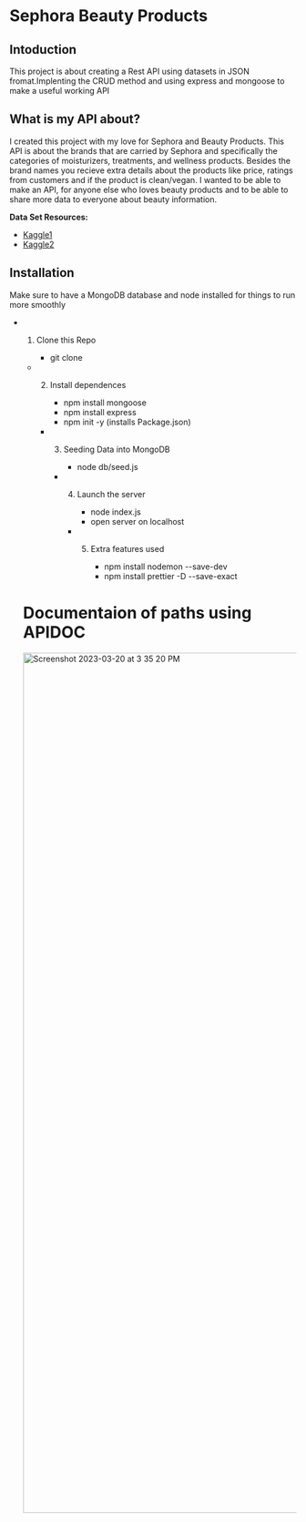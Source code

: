 # Sephora Beauty Products 

## Intoduction


This project is about creating a Rest API using datasets in JSON fromat.Implenting the CRUD method and using express and mongoose to make a useful working API

## What is my API about?

I created this project with my love for Sephora and Beauty Products. This API is about the brands that are carried by Sephora and specifically the categories of moisturizers, treatments, and wellness products. Besides the brand names you recieve extra details about the products like price, ratings from customers and if the product is clean/vegan. I wanted to be able to make an API, for anyone else who loves beauty products and to be able to share more data to everyone about beauty information.

**Data Set Resources:**
- [Kaggle1](https://www.kaggle.com/datasets/stephaniekreutz/sephora-moisturizer-items-2023)
- [Kaggle2](https://www.kaggle.com/datasets/thedevastator/skincare-products-that-perform-the-best-at-sepho?select=skincare_df.csv)

## Installation
Make sure to have a MongoDB database and node installed for things to run more smoothly

* 1. Clone this Repo
     
     *  git clone
   
    * 2. Install dependences
        
         * npm install mongoose 
         * npm install express 
         * npm init -y (installs Package.json)

       * 3. Seeding Data into MongoDB
            
            * node db/seed.js

          * 4. Launch the server
                
                * node index.js
                * open server on localhost
                     
              * 5. Extra features used
                   
                   * npm install nodemon --save-dev
                   * npm install prettier -D --save-exact
  
                   
  # Documentaion of paths using APIDOC 
  
  <img width="1511" alt="Screenshot 2023-03-20 at 3 35 20 PM" src="https://user-images.githubusercontent.com/117240024/226474395-e2ffadd4-be47-46f3-a188-bb6cab806415.png">


